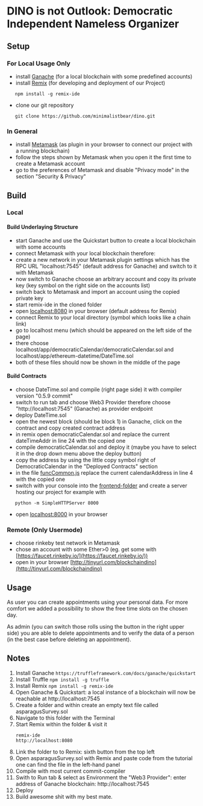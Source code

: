 # DINO is not Outlook: Democratic Independent Nameless Organizer

## Setup

### For Local Usage Only

- install [Ganache](https://www.trufflesuite.com/ganache) (for a local blockchain with some predefined accounts)
- install [Remix](https://github.com/ethereum/remix-ide) (for developing and deployment of our Project)

```console
   npm install -g remix-ide
```
- clone our git repository

```console
   git clone https://github.com/minimalistbear/dino.git
```

### In General
- install [Metamask](https://metamask.io/) (as plugin in your browser to connect our project with a running blockchain)
- follow the steps shown by Metamask when you open it the first time to create a Metamask account
- go to the preferences of Metamask and disable "Privacy mode" in the section "Security & Privacy"

## Build

### Local
#### Build Underlaying Structure
- start Ganache and use the Quickstart button to create a local blockchain with some accounts
- connect Metamask with your local blockchain therefore:
 - create a new network in your Metamask plugin settings which has the RPC URL "localhost:7545" (default address for Ganache) and switch to it with Metamask
 - now switch to Ganache choose an arbitrary account and copy its private key (key symbol on the right side on the accounts list)
 - switch back to Metamask and import an account using the copied private key
- start remix-ide in the cloned folder
- open [localhost:8080](localhost:8080) in your browser (default address for Remix)
 - connect Remix to your local directory (symbol which looks like a chain link)
 - go to localhost menu (which should be appeared on the left side of the page)
 - there choose localhost/app/democraticCalendar/democraticCalendar.sol and localhost/app/ethereum-datetime/DateTime.sol
 - both of these files should now be shown in the middle of the page

#### Build Contracts
- choose DateTime.sol and compile (right page side) it with compiler version "0.5.9 commit"
- switch to run tab and choose Web3 Provider therefore choose "http://localhost:7545" (Ganache) as provider endpoint
- deploy DateTime.sol
- open the newest block (should be block 1) in Ganache, click on the contract and copy created contract address
- in remix open democraticCalendar.sol and replace the current dateTimeAddr in line 24 with the copied one
- compile democraticCalendar.sol and deploy it (maybe you have to select it in the drop down menu above the deploy button)
- copy the address by using the little copy symbol right of DemocraticCalendar in the "Deployed Contracts" section
- in the file [funcCommon.js](./app/frontend/funcCommon.js) replace the current calendarAddress in line 4 with the copied one
- switch with your console into the [frontend-folder](./app/frontend/) and create a server hosting our project for example with

```console
   python -m SimpleHTTPServer 8000
```
- open [localhost:8000](localhost:8000) in your browser

### Remote (Only Usermode)
- choose rinkeby test network in Metamask
- chose an account with some Ether>0 (eg. get some with [https://faucet.rinkeby.io/](https://faucet.rinkeby.io/))
- open in your browser [http://tinyurl.com/blockchaindino](http://tinyurl.com/blockchaindino)

## Usage

As user you can create appointments using your personal data. For more comfort we added a possibility to show the free time slots on the chosen day.

As admin (you can switch those rolls using the button in the right upper side) you are able to delete appointments and to verify the data of a person (in the best case before deleting an appointment).

## Notes
1.  Install Ganache
    ```https://truffleframework.com/docs/ganache/quickstart```
2.  Install Truffle
    ```npm install -g truffle```
3.  Install Remix
    ```npm install -g remix-ide```
4.  Open Ganache & Quickstart:
    a local instance of a blockchain will now be reachable at http://localhost:7545
5.  Create a folder and within create an empty text file called asparagusSurvey.sol
6.  Navigate to this folder with the Terminal
7.  Start Remix within the folder & visit it
    ```
    remix-ide
    http://localhost:8080
    ```
8.  Link the folder to to Remix:
    sixth button from the top left
9.  Open asparagusSurvey.sol with Remix and paste code from the tutorial
    one can find the file in the left-hand panel
10. Compile with most current commit-compiler
11. Swith to Run tab & select as Environment the "Web3 Provider":
    enter address of Ganache blockchain: http://localhost:7545
12. Deploy
13. Build awesome shit with my best mate.